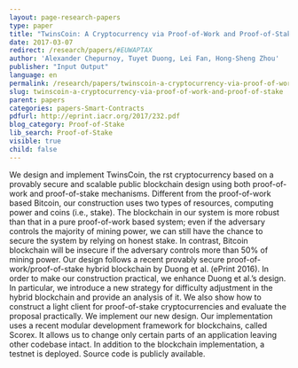 ```yaml
---
layout: page-research-papers
type: paper
title: "TwinsCoin: A Cryptocurrency via Proof-of-Work and Proof-of-Stake"
date: 2017-03-07
redirect: /research/papers/#EUWAPTAX
author: 'Alexander Chepurnoy, Tuyet Duong, Lei Fan, Hong-Sheng Zhou'
publisher: "Input Output"
language: en
permalink: /research/papers/twinscoin-a-cryptocurrency-via-proof-of-work-and-proof-of-stake/
slug: twinscoin-a-cryptocurrency-via-proof-of-work-and-proof-of-stake
parent: papers
categories: papers-Smart-Contracts
pdfurl: http://eprint.iacr.org/2017/232.pdf
blog_category: Proof-of-Stake
lib_search: Proof-of-Stake
visible: true
child: false
---
```

 We design and implement TwinsCoin, the rst cryptocurrency based on a provably secure and scalable public blockchain design using both proof-of-work and proof-of-stake mechanisms. Different from the proof-of-work based Bitcoin, our construction uses two types of resources, computing power and coins (i.e., stake). The blockchain in our system is more robust than that in a pure proof-of-work based system; even if the adversary controls the majority of mining power, we can still have the chance to secure the system by relying on honest stake. In contrast, Bitcoin blockchain will be insecure if the adversary controls more than 50% of mining power. Our design follows a recent provably secure proof-of-work/proof-of-stake hybrid blockchain by Duong et al. (ePrint 2016). In order to make our construction practical, we enhance Duong et al.’s design. In particular, we introduce a new strategy for difficulty adjustment in the hybrid blockchain and provide an analysis of it. We also show how to construct a light client for proof-of-stake cryptocurrencies and evaluate the proposal practically. We implement our new design. Our implementation uses a recent modular development framework for blockchains, called Scorex. It allows us to change only certain parts of an application leaving other codebase intact. In addition to the blockchain implementation, a testnet is deployed. Source code is publicly available.
